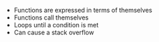 - Functions are expressed in terms of themselves
- Functions call themselves 
- Loops until a condition is met
- Can cause a stack overflow
